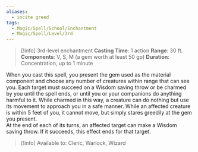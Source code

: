 ```yaml
---
aliases:
  - incite greed
tags:
  - Magic/Spell/School/Enchantment
  - Magic/Spell/Level/3rd
---
```

>[!info]
>3rd-level enchantment
>**Casting Time**: 1 action
>**Range**: 30 ft.
>**Components**: V, S, M (a gem worth at least 50 gp)
>**Duration**: Concentration, up to 1 minute

When you cast this spell, you present the gem used as the material component and choose any number of creatures within range that can see you. Each target must succeed on a Wisdom saving throw or be charmed by you until the spell ends, or until you or your companions do anything harmful to it. While charmed in this way, a creature can do nothing but use its movement to approach you in a safe manner. While an affected creature is within 5 feet of you, it cannot move, but simply stares greedily at the gem you present.<br>
At the end of each of its turns, an affected target can make a Wisdom saving throw. If it succeeds, this effect ends for that target.<br>
>[!info] Available to:
>Cleric, Warlock, Wizard